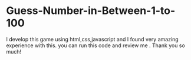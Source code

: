 # Guess-Number-in-Between-1-to-100
I develop this game using html,css,javascript and I found very amazing experience with this. you can run this code and review me . Thank you so much!
